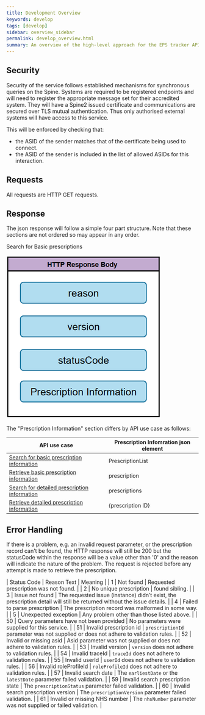 ```yaml
---
title: Development Overview
keywords: develop
tags: [develop]
sidebar: overview_sidebar
permalink: develop_overview.html
summary: An overview of the high-level approach for the EPS tracker APIs.
---
```


## Security ##

Security of the service follows established mechanisms for synchronous queries on the Spine. Systems are required to be registered endpoints and will need to register the appropriate message set for their accredited system. They will have a Spine2 issued certificate and communications are secured over TLS mutual authentication. Thus only authorised external systems will have access to this service.

This will be enforced by checking that:

- the ASID of the sender matches that of the certificate being used to connect.
- the ASID of the sender is included in the list of allowed ASIDs for this interaction.

## Requests ##

All requests are HTTP GET requests.

## Response ##

The json response will follow a simple four part structure. Note that these sections are not ordered so may appear in any order.

Search for Basic prescriptions

![ePS Tracker Response](images/develop/eps-tracker-response.png)

The "Prescription Information" section differs by API use case as follows:

| API use case | Prescription Infomration json element |
| ---- | ------ |
| [Search for basic prescription information](develop_use_case_search_for_prescriptions.html) | PrescriptionList |
| [Retrieve basic prescription information](develop_use_case_retrieve_a_prescription.html) | prescription |
| [Search for detailed prescription information](develop_use_case_search_for_prescriptions_with_detail.html) | prescriptions |
| [Retrieve detailed prescription information](develop_use_case_view_prescription_with_detail.html) | {prescription ID} |


## Error Handling ##

If there is a problem, e.g. an invalid request parameter, or the prescription record can't be found, the HTTP response will still be 200 but the statusCode within the response will be a value other than '0' and the reason will indicate the nature of the problem. The request is rejected before any attempt is made to retrieve the prescription.

| Status Code | Reason Text | Meaning |
| 1 | Not found | Requested prescription was not found. |
| 2 | No unique prescription | found sibling. |
| 3 | Issue not found | The requested issue (instance) didn’t exist, the prescription detail will still be returned without the issue details. |
| 4 | Failed to parse prescription | The prescription record was malformed in some way. |
| 5 | Unexpected exception | Any problem other than those listed above. |
| 50 | Query parameters have not been provided | No parameters were supplied for this service. |
| 51 | Invalid prescription id | `prescriptionId` parameter was not supplied or does not adhere to validation rules. |
| 52 | Invalid or missing asid  | Asid parameter was not supplied or does not adhere to validation rules. |
| 53 | Invalid version  | `version` does not adhere to validation rules. |
| 54 | Invalid traceId | `traceId` does not adhere to validation rules. |
| 55 | Invalid userId  | `userId` does not adhere to validation rules. |
| 56 | Invalid roleProfileId  | `roleProfileId` does not adhere to validation rules. |
| 57 | Invalid search date  | The `earliestDate` or the `latestDate` parameter failed validation. |
| 59 | Invalid search prescription state  | The `prescriptionStatus` parameter failed validation. |
| 60 | Invalid search prescription version  | The `prescriptionVersion` parameter failed validation. |
| 61 | Invalid or missing NHS number  | The `nhsNumber` parameter was not supplied or failed validation. |
